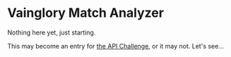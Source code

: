 
# Vainglory Match Analyzer

Nothing here yet, just starting.

This may become an entry for
[the API Challenge](https://developer.vainglorygame.com/rules),
or it may not.  Let's see...

